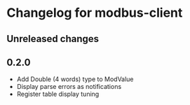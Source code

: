 # Changelog for modbus-client

## Unreleased changes

## 0.2.0

- Add Double (4 words) type to ModValue
- Display parse errors as notifications
- Register table display tuning
